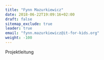 ```yaml
---
title: "Fynn Mazurkiewicz"
date: 2018-06-22T19:09:16+02:00
draft: false
sitemap_exclude: true
leader: true
email: "fynn.mazurkiewicz@it-for-kids.org"
weight: -100
---
```


Projektleitung
